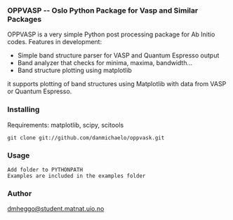 ### OPPVASP -- Oslo Python Package for Vasp and Similar Packages

OPPVASP is a very simple Python post processing package for Ab Initio
codes. Features in development:
- Simple band structure parser for VASP and Quantum Espresso output
- Band analyzer that checks for minima, maxima, bandwidth...
- Band structure plotting using matplotlib 

it supports plotting of band structures using
Matplotlib with data from VASP or Quantum Espresso. 

### Installing

Requirements: matplotlib, scipy, scitools

    git clone git://github.com/danmichaelo/oppvask.git

### Usage

    Add folder to PYTHONPATH
    Examples are included in the examples folder

### Author

dmheggo@student.matnat.uio.no

